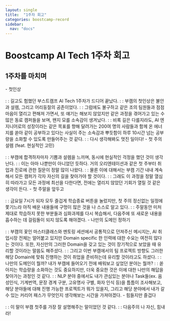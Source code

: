 ```yaml
---
layout: single
title:  "1주차 회고"
categories: boostcamp-record
sidebar:
  nav: "docs"
---
```


# Boostcamp AI Tech 1주차 회고

<h2> 1주차를 마치며</h2>
- 첫인상<br><br>
: : 길고도 험했던 부스트캠프 AI Tech 1주차가 드디어 끝났다.
: : 부캠의 첫인상은 불안과 설렘, 그리고 어리둥절의 공존이었다.
: : 그럼에도 불구하고 같은 조의 팀원들과 점점 마음이 열리고 편해져 가면서, 또 얘기는 해보지 않았지만 같은 과정을 겪어가고 있는 수많은 동료 캠퍼들을 보며, 왠지 모를 소속감이 생겨났다.
: : 비록 길은 다를지라도, AI 엔지니어로의 성장이라는 같은 목표를 향해 달려가는 200여 명의 사람들과 함께 온 에너지를 쏟아 같이 공부하고 있다는 사실이 주는 소속감과 뿌듯함이 하루 10시간 넘는 공부량을 소화할 수 있도록 만들어주는 것 같다.
: : 다시 생각해봐도 멋진 일이다!
- 첫 주의 설렘 (feat. 현실적인 고민)<br><br>
: : 부캠에 합격하자마자 기쁨과 설렘을 느끼며, 동시에 현실적인 걱정을 했던 것이 생각난다.
: : 이는 아마 나뿐만이 아니었던 듯하다. 거의 오리엔테이션과 같은 첫 주부터 취업과 진로에 관한 질문이 정말 많이 나왔다.
: : 물론 이에 대해서는 부캠 기간 내내 계속해서 모든 캠퍼가 각자 자신의 길을 찾아가야 할 것이다.
: : 그래도 이 과정을 정말 열심히 따라가고 모든 과정에 최선을 다한다면, 전에는 열리지 않았던 기회가 열릴 것 같은 생각이 든다.
- 첫 주말을 앞두고<br><br>
: : 금요일 7시가 되자 모두 즐겁게 학습종료 버튼을 눌렀지만, 첫 주의 정신없는 일정에 쫓기느라 아직 배운 내용들에 구멍이 많은 것을 나 스스로 알고 있다.
: : 주말동안 미처 제대로 학습하지 못한 부분들과 심화과제를 다시 복습해서, 다음주에 또 새로운 내용을 흡수하는 데 걸림돌이 되지 않도록 해야겠다.
- 나만의 도메인 정하기 <br><br>
: : 부캠의 꽃인 마스터클래스와 멘토링 세션에서 공통적으로 던져주신 메시지는, AI 취업시장 전체는 얼어붙고 있지만 Domain specific 한 인력에 대한 수요는 여전히 많다는 것이다. 또한, 자신만의 그러한 Domain을 갖고 있는 것이 장기적으로 보았을 때 유리할 것이라는 말씀도 해주셨다.
: : 그리고 이번 부캠에서의 팀 프로젝트 방향도 그러한 해당 Domain에 맞춰 진행하는 것이 취업을 준비하는데 유리할 것이라고도 하셨다.
: : 나만의 도메인이 뭘까? 내가 부캠에 들어오기 전에 배워보고 싶었던 분야는 뭘까?
: : 쏟아지는 학습량을 소화하는 것도 중요하지만, 더욱 중요한 것은 이에 대한 나만의 해답을 찾아가는 과정인 것 같다.
: : NLP 분야 중에서도 내가 관심있는 분야나 Task들(ex. 음성인식, 기계번역, 문장 경계 구분, 고유명사 구별, 화자 인식 등)을 틈틈이 조사해보고, 해당 분야들에 대해 진행 가능한 프로젝트가 뭐가 있을지, 그리고 해당 분야에서 내가 갈 수 있는 커리어 패스가 무엇인지 생각해보는 시간을 가져야겠다.
- 힘들지만 즐겁다<br><br>
: : 이 말이 부캠 첫주를 가장 잘 설명해주는 말이었던 것 같다.
: : 다음주의 나 자신, 힘내라!
